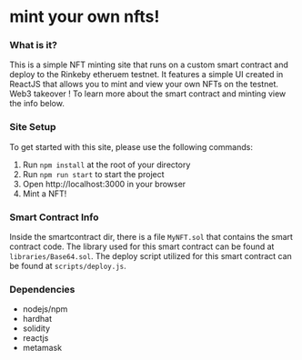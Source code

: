 # mint your own nfts!

### **What is it?**
This is a simple NFT minting site that runs on a custom smart contract and deploy to the Rinkeby etheruem testnet. It features a simple UI created in ReactJS that allows you to mint and view your own NFTs on the testnet. Web3 takeover !
To learn more about the smart contract and minting view the info below.
### **Site Setup**
To get started with this site, please use the following commands:

1. Run `npm install` at the root of your directory
2. Run `npm run start` to start the project
3. Open http://localhost:3000 in your browser
4. Mint a NFT!

### **Smart Contract Info**

Inside the smartcontract dir, there is a file `MyNFT.sol` that contains the smart contract code.
The library used for this smart contract can be found at `libraries/Base64.sol`.
The deploy script utilized for this smart contract can be found at `scripts/deploy.js`.

### **Dependencies**
- nodejs/npm
- hardhat
- solidity
- reactjs
- metamask
